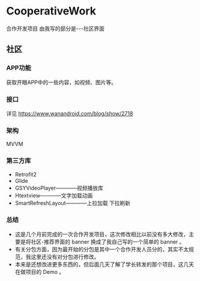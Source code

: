 # CooperativeWork
合作开发项目
由我写的部分是---社区界面
## 社区

### APP功能
获取开眼APP中的一些内容，如视频、图片等。

### 接口
详见 https://www.wanandroid.com/blog/show/2718

### 架构
MVVM

### 第三方库
* Retrofit2
* Glide
* GSYVideoPlayer————视频播放库 
* Htextview————文字加载动画
* SmartRefreshLayout————上拉加载 下拉刷新
### 总结
* 这是几个月前完成的一次合作开发项目，这次修改相比以前没有多大修改，主要是将社区-推荐界面的 banner 换成了我自己写的一个简单的 banner 。
* 有关分包方面，因为最开始的分包是其中一个合作开发人员分的，其实不太规范，我这里还没有对分包进行修改。
* 本来是还想改进更多东西的，但后面几天了解了学长转发的那个项目，这几天在做项目的 Demo 。 

